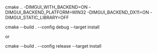 cmake .. -DIMGUI_WITH_BACKEND=ON -DIMGUI_BACKEND_PLATFORM=WIN32 -DIMGUI_BACKEND_DX11=ON -DIMGUI_STATIC_LIBRARY=OFF

cmake --build . --config debug --target install

or

cmake --build . --config release --target install
